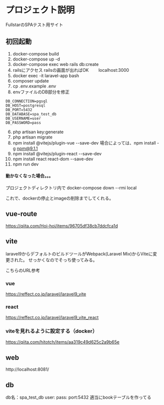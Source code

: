 # プロジェクト説明
FullstarのSPAテスト用サイト

## 初回起動
1. docker-compose build
2. docker-compose up -d
3. docker-compose exec web rails db:create
4. railsにアクセス
   railsの画面が出ればOK
　　localhost:3000
5. docker exec -it laravel-app bash
6. composer update
7. cp .env.example .env
8. envファイルのDB部分を修正

```
DB_CONNECTION=pgsql
DB_HOST=postgresql
DB_PORT=5432
DB_DATABASE=spa_test_db
DB_USERNAME=user
DB_PASSWORD=pass
```

6. php artisan key:generate
7. php artisan migrate
8. npm install @vitejs/plugin-vue --save-dev
   場合によっては、npm install -g npm@9.1.1
9. npm install @vitejs/plugin-react --save-dev
10. npm install react react-dom --save-dev
11. npm run dev

#### 動かなくなった場合。。。
プロジェクトディレクトリ内で
docker-compose down --rmi local 

これで、dockerの停止とimageの削除までしてくれる。

## vue-route
https://qiita.com/Hoi-hoi/items/96705df38cb7ddcfca1d

## vite
laravel9からデフォルトのビルドツールがWebpack(Laravel Mix)からViteに変更された。
せっかくなのでそっち使ってみる。

こちらのURL参考
### vue
https://reffect.co.jp/laravel/laravel9_vite

### react
https://reffect.co.jp/laravel/laravel9_vite_react

### viteを見れるように設定する（docker）
https://qiita.com/hitotch/items/aa319c49d625c2a9b65e

## web
http://localhost:8081/
## db
db名：spa_test_db
user:
pass:
port:5432
適当にbookテーブルを作ってる